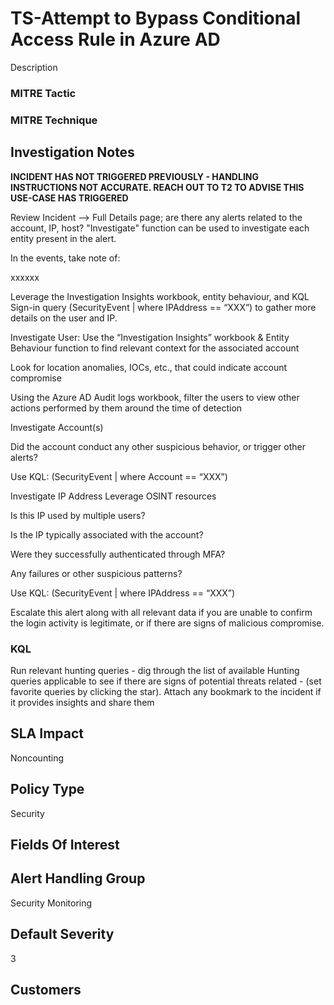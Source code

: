 # TS-Attempt to Bypass Conditional Access Rule in Azure AD

Description

### MITRE Tactic

### MITRE Technique

## Investigation Notes
**INCIDENT HAS NOT TRIGGERED PREVIOUSLY - HANDLING INSTRUCTIONS NOT ACCURATE. REACH OUT TO T2 TO ADVISE THIS USE-CASE HAS TRIGGERED**

Review Incident --> Full Details page; are there any alerts related to the account, IP, host? "Investigate" function can be used to investigate each entity present in the alert. 

In the events, take note of:

xxxxxx

Leverage the Investigation Insights workbook, entity behaviour, and KQL Sign-in query (SecurityEvent | where IPAddress == “XXX”)  to gather more details on the user and IP. 

Investigate User: 
Use the “Investigation Insights” workbook & Entity Behaviour function to find relevant context for the associated account

Look for location anomalies, IOCs, etc., that could indicate account compromise 

Using the Azure AD Audit logs workbook, filter the users to view other actions performed by them around the time of detection

Investigate Account(s)

Did the account conduct any other suspicious behavior, or trigger other alerts?

Use KQL: (SecurityEvent | where Account == “XXX”)

Investigate IP Address
Leverage OSINT resources

Is this IP used by multiple users?

Is the IP typically associated with the account?

Were they successfully authenticated through MFA?

Any failures or other suspicious patterns?

Use KQL: (SecurityEvent | where IPAddress == “XXX”)

 

Escalate this alert along with all relevant data if you are unable to confirm the login activity is legitimate, or if there are signs of malicious compromise.

### KQL

Run relevant hunting queries - dig through the list of available Hunting queries applicable to see if there are signs of potential threats related -  (set favorite queries by clicking the star). Attach any bookmark to the incident if it provides insights and share them


## SLA Impact
Noncounting

## Policy Type
Security

## Fields Of Interest

## Alert Handling Group
Security Monitoring

## Default Severity
3

## Customers
